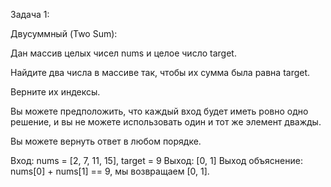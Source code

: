 
Задача 1:

Двусуммный (Two Sum): 

Дан массив целых чисел nums и целое число target. 

Найдите два числа в массиве так, чтобы их сумма была равна target. 

Верните их индексы.

Вы можете предположить, что каждый вход будет иметь ровно одно решение,
и вы не можете использовать один и тот же элемент дважды.

Вы можете вернуть ответ в любом порядке.

Вход: nums = [2, 7, 11, 15], target = 9 Выход: [0, 1] 
Выход объяснение: nums[0] + nums[1] == 9, мы возвращаем [0, 1].
